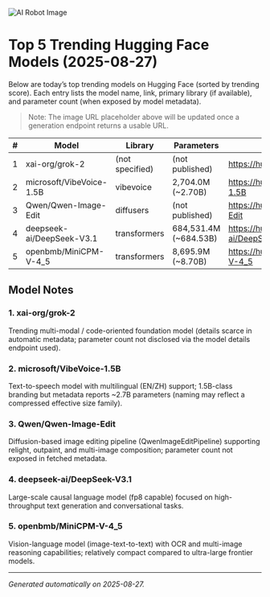 ![AI Robot Image](IMAGE_URL_PLACEHOLDER "AI Robot Mascot")

# Top 5 Trending Hugging Face Models (2025-08-27)

Below are today’s top trending models on Hugging Face (sorted by trending score). Each entry lists the model name, link, primary library (if available), and parameter count (when exposed by model metadata).

> Note: The image URL placeholder above will be updated once a generation endpoint returns a usable URL.

| # | Model | Library | Parameters | Link |
|---|-------|---------|------------|------|
| 1 | xai-org/grok-2 | (not specified) | (not published) | https://huggingface.co/xai-org/grok-2 |
| 2 | microsoft/VibeVoice-1.5B | vibevoice | 2,704.0M (~2.70B) | https://huggingface.co/microsoft/VibeVoice-1.5B |
| 3 | Qwen/Qwen-Image-Edit | diffusers | (not published) | https://huggingface.co/Qwen/Qwen-Image-Edit |
| 4 | deepseek-ai/DeepSeek-V3.1 | transformers | 684,531.4M (~684.53B) | https://huggingface.co/deepseek-ai/DeepSeek-V3.1 |
| 5 | openbmb/MiniCPM-V-4_5 | transformers | 8,695.9M (~8.70B) | https://huggingface.co/openbmb/MiniCPM-V-4_5 |

## Model Notes

### 1. xai-org/grok-2
Trending multi-modal / code-oriented foundation model (details scarce in automatic metadata; parameter count not disclosed via the model details endpoint used).

### 2. microsoft/VibeVoice-1.5B
Text-to-speech model with multilingual (EN/ZH) support; 1.5B-class branding but metadata reports ~2.7B parameters (naming may reflect a compressed effective size family).

### 3. Qwen/Qwen-Image-Edit
Diffusion-based image editing pipeline (QwenImageEditPipeline) supporting relight, outpaint, and multi-image composition; parameter count not exposed in fetched metadata.

### 4. deepseek-ai/DeepSeek-V3.1
Large-scale causal language model (fp8 capable) focused on high-throughput text generation and conversational tasks.

### 5. openbmb/MiniCPM-V-4_5
Vision-language model (image-text-to-text) with OCR and multi-image reasoning capabilities; relatively compact compared to ultra-large frontier models.

---
*Generated automatically on 2025-08-27.*
